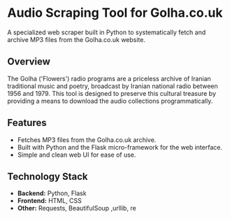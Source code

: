 # Audio Scraping Tool for Golha.co.uk

A specialized web scraper built in Python to systematically fetch and archive MP3 files from the Golha.co.uk website.

## Overview

The Golha ('Flowers') radio programs are a priceless archive of Iranian traditional music and poetry,
broadcast by Iranian national radio between 1956 and 1979. This tool is designed to preserve this cultural treasure by providing a means to download the audio collections programmatically.

## Features

*   Fetches MP3 files from the Golha.co.uk archive.
*   Built with Python and the Flask micro-framework for the web interface.
*   Simple and clean web UI for ease of use.

## Technology Stack

*   **Backend:** Python, Flask
*   **Frontend:** HTML, CSS
*   **Other:** Requests, BeautifulSoup ,urllib, re 

